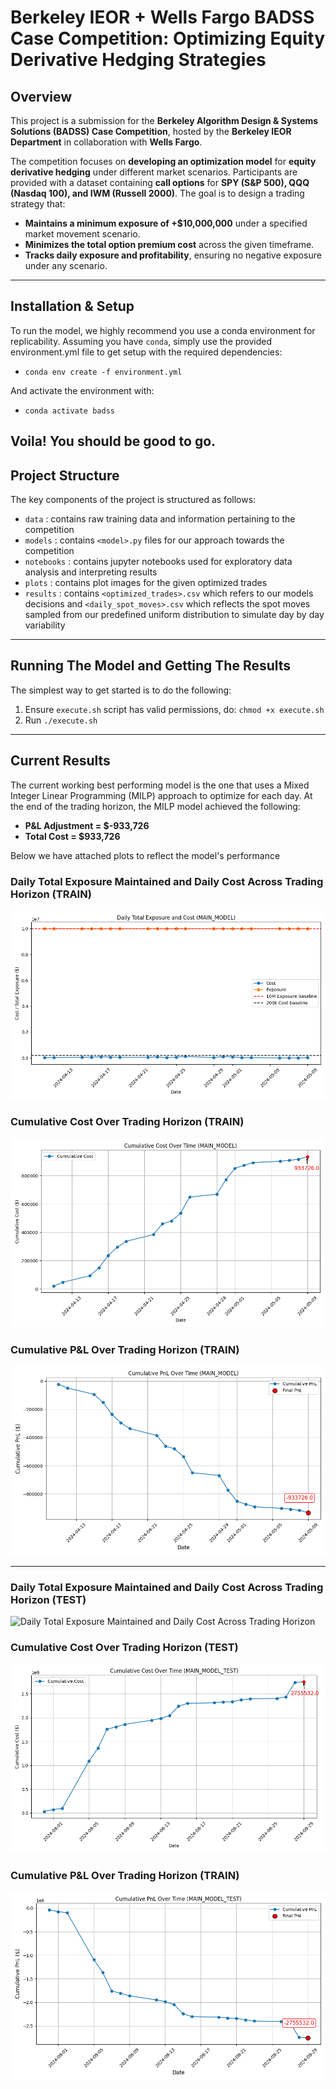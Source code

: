 # Berkeley IEOR + Wells Fargo BADSS Case Competition: Optimizing Equity Derivative Hedging Strategies

## **Overview**
This project is a submission for the **Berkeley Algorithm Design & Systems Solutions (BADSS) Case Competition**, hosted by the **Berkeley IEOR Department** in collaboration with **Wells Fargo**. 

The competition focuses on **developing an optimization model** for **equity derivative hedging** under different market scenarios. Participants are provided with a dataset containing **call options** for **SPY (S&P 500), QQQ (Nasdaq 100), and IWM (Russell 2000)**. The goal is to design a trading strategy that:

- **Maintains a minimum exposure of +$10,000,000** under a specified market movement scenario.
- **Minimizes the total option premium cost** across the given timeframe.
- **Tracks daily exposure and profitability**, ensuring no negative exposure under any scenario.

---

## **Installation & Setup**
To run the model, we highly recommend you use a conda environment for replicability. Assuming you have `conda`, simply use the provided environment.yml file to get setup with the required dependencies:

- `conda env create -f environment.yml`

And activate the environment with:

- `conda activate badss`

Voila! You should be good to go.
---

## **Project Structure**
The key components of the project is structured as follows:

- `data` : contains raw training data and information pertaining to the competition
- `models` : contains `<model>.py` files for our approach towards the competition
- `notebooks` : contains jupyter notebooks used for exploratory data analysis and interpreting results
- `plots` : contains plot images for the given optimized trades
- `results` : contains `<optimized_trades>.csv` which refers to our models decisions and `<daily_spot_moves>.csv` which reflects the spot moves sampled from our predefined uniform distribution to simulate day by day variability

---
## **Running The Model and Getting The Results**
The simplest way to get started is to do the following:

1. Ensure `execute.sh` script has valid permissions, do: `chmod +x execute.sh`
2. Run `./execute.sh` 

---
## **Current Results**
The current working best performing model is the one that uses a Mixed Integer Linear Programming (MILP) approach to optimize for each day. At the end of the trading horizon, the MILP model achieved the following:

- **P&L Adjustment = $-933,726**
- **Total Cost = $933,726**

Below we have attached plots to reflect the model's performance

### Daily Total Exposure Maintained and Daily Cost Across Trading Horizon (TRAIN)
![Daily Total Exposure Maintained and Daily Cost Across Trading Horizon](./plots/cost_and_exposure_over_time_MAIN_MODEL.png)

### Cumulative Cost Over Trading Horizon (TRAIN)
![Cumulative Cost Over Trading Horizon](./plots/cumulative_cost_over_time_MAIN_MODEL.png)

### Cumulative P&L Over Trading Horizon (TRAIN)
![Cumulative P&L Over Trading Horizon](./plots/cumulative_pnl_MAIN_MODEL.png)

---

### Daily Total Exposure Maintained and Daily Cost Across Trading Horizon (TEST)
![Daily Total Exposure Maintained and Daily Cost Across Trading Horizon](./plots/cost_and_exposure_over_time_MAIN_MODEL_TEST)

### Cumulative Cost Over Trading Horizon (TEST)
![Cumulative Cost Over Trading Horizon](./plots/cumulative_cost_over_time_MAIN_MODEL_TEST.png)

### Cumulative P&L Over Trading Horizon (TRAIN)
![Cumulative P&L Over Trading Horizon](./plots/cumulative_pnl_MAIN_MODEL_TEST.png)